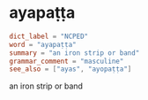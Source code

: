 # ayapaṭṭa

``` toml
dict_label = "NCPED"
word = "ayapaṭṭa"
summary = "an iron strip or band"
grammar_comment = "masculine"
see_also = ["ayas", "ayopaṭṭa"]
```

an iron strip or band

